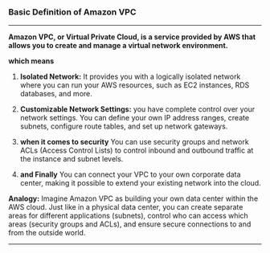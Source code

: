 ### Basic Definition of Amazon VPC

---

**Amazon VPC, or Virtual Private Cloud, is a service provided by AWS that allows you to create and manage a virtual network environment.**

**which means**

1. **Isolated Network:** It provides you with a logically isolated network where you can run your AWS resources, such as EC2 instances, RDS databases, and more.

2. **Customizable Network Settings:** you have complete control over your network settings. You can define your own IP address ranges, create subnets, configure route tables, and set up network gateways.

3. **when it comes to security** You can use security groups and network ACLs (Access Control Lists) to control inbound and outbound traffic at the instance and subnet levels.

4. **and Finally** You can connect your VPC to your own corporate data center, making it possible to extend your existing network into the cloud. 

**Analogy:** Imagine Amazon VPC as building your own data center within the AWS cloud. Just like in a physical data center, you can create separate areas for different applications (subnets), control who can access which areas (security groups and ACLs), and ensure secure connections to and from the outside world.

---
